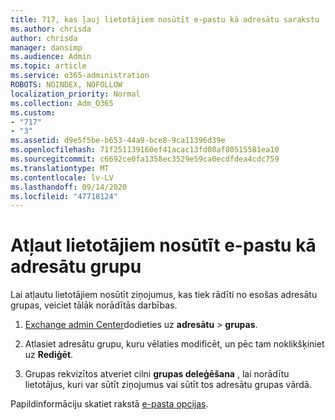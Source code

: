 ```yaml
---
title: 717, kas ļauj lietotājiem nosūtīt e-pastu kā adresātu sarakstu
ms.author: chrisda
author: chrisda
manager: dansimp
ms.audience: Admin
ms.topic: article
ms.service: o365-administration
ROBOTS: NOINDEX, NOFOLLOW
localization_priority: Normal
ms.collection: Adm_O365
ms.custom:
- "717"
- "3"
ms.assetid: d9e5f5be-b653-44a9-bce8-9ca11396d39e
ms.openlocfilehash: 71f251139160ef41acac13fd08af80515581ea10
ms.sourcegitcommit: c6692ce0fa1358ec3529e59ca0ecdfdea4cdc759
ms.translationtype: MT
ms.contentlocale: lv-LV
ms.lasthandoff: 09/14/2020
ms.locfileid: "47718124"
---
```

# <a name="allow-users-to-send-email-as-a-distribution-group"></a>Atļaut lietotājiem nosūtīt e-pastu kā adresātu grupu

Lai atļautu lietotājiem nosūtīt ziņojumus, kas tiek rādīti no esošas adresātu grupas, veiciet tālāk norādītās darbības.

1. [Exchange admin Center](https://outlook.office365.com/ecp/)dodieties uz **adresātu** \> **grupas**.

2. Atlasiet adresātu grupu, kuru vēlaties modificēt, un pēc tam noklikšķiniet uz **Rediģēt**.

3. Grupas rekvizītos atveriet cilni **grupas deleģēšana** , lai norādītu lietotājus, kuri var sūtīt ziņojumus vai sūtīt tos adresātu grupas vārdā.

Papildinformāciju skatiet rakstā [e-pasta opcijas](https://technet.microsoft.com/library/bb124513.aspx#groupdelegation).
